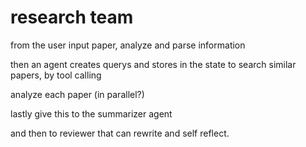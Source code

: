 # research team


from the user input paper, analyze and parse information

then an agent creates querys and stores in the state to search similar papers, by tool calling

analyze each paper (in parallel?)

lastly give this to the summarizer agent

and then to reviewer that can rewrite and self reflect.
